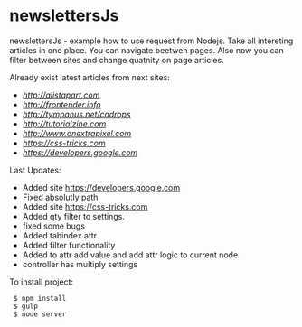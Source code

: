 #  newslettersJs

newslettersJs - example how to use request from Nodejs. 
Take all intereting articles in one place. You can navigate beetwen pages.
Also now you can filter between sites and change quatnity on page articles.

Already exist latest articles from next sites:

* *http://alistapart.com*
* *http://frontender.info*
* *http://tympanus.net/codrops*
* *http://tutorialzine.com*
* *http://www.onextrapixel.com*
* *https://css-tricks.com*
* *https://developers.google.com*


Last Updates:

* Added site https://developers.google.com
* Fixed absolutly path
* Added site https://css-tricks.com
* Added qty filter to settings.
* fixed some bugs
* Added tabindex attr
* Added filter functionality
* Added to attr add value and add attr logic to current node
* controller has multiply settings


To install project:

     $ npm install
     $ gulp
     $ node server
